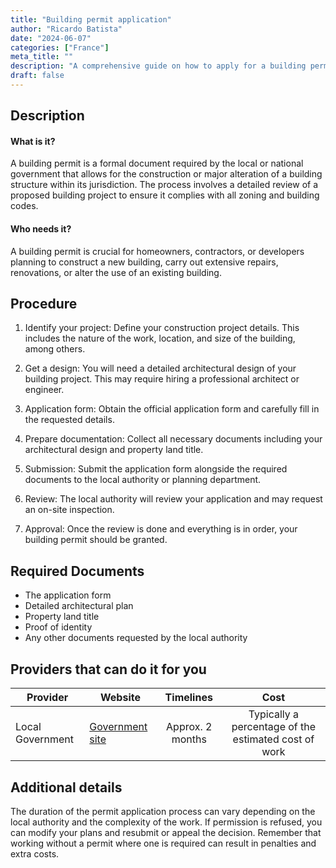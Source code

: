 ```yaml
---
title: "Building permit application"
author: "Ricardo Batista"
date: "2024-06-07"
categories: ["France"]
meta_title: ""
description: "A comprehensive guide on how to apply for a building permit in France"
draft: false
---
```


## Description
#### What is it?
A building permit is a formal document required by the local or national government that allows for the construction or major alteration of a building structure within its jurisdiction. The process involves a detailed review of a proposed building project to ensure it complies with all zoning and building codes.
#### Who needs it?
A building permit is crucial for homeowners, contractors, or developers planning to construct a new building, carry out extensive repairs, renovations, or alter the use of an existing building. 

## Procedure

1. Identify your project: Define your construction project details. This includes the nature of the work, location, and size of the building, among others.

2. Get a design: You will need a detailed architectural design of your building project. This may require hiring a professional architect or engineer.

3. Application form: Obtain the official application form and carefully fill in the requested details.

4. Prepare documentation: Collect all necessary documents including your architectural design and property land title. 

5. Submission: Submit the application form alongside the required documents to the local authority or planning department. 

6. Review: The local authority will review your application and may request an on-site inspection.

7. Approval: Once the review is done and everything is in order, your building permit should be granted.

## Required Documents
- The application form
- Detailed architectural plan
- Property land title
- Proof of identity
- Any other documents requested by the local authority

## Providers that can do it for you

| Provider        |     Website              |     Timelines    |   Cost                                                  |
| --------------- | ---------------          |  :-------------: | :-------------:                                         |
| Local Government| [Government site](https://www.service-public.fr/particuliers/vosdroits/F1986)    |  Approx. 2 months   | Typically a percentage of the estimated cost of work |

## Additional details
The duration of the permit application process can vary depending on the local authority and the complexity of the work. If permission is refused, you can modify your plans and resubmit or appeal the decision. Remember that working without a permit where one is required can result in penalties and extra costs.